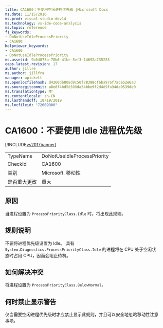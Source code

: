 ```yaml
---
title: CA1600：不使用空闲进程优先级 |Microsoft Docs
ms.date: 11/15/2016
ms.prod: visual-studio-dev14
ms.technology: vs-ide-code-analysis
ms.topic: reference
f1_keywords:
- DoNotUseIdleProcessPriority
- CA1600
helpviewer_keywords:
- CA1600
- DoNotUseIdleProcessPriority
ms.assetid: 9b0d073b-78b6-41be-8ef3-14692a735283
caps.latest.revision: 17
author: jillre
ms.author: jillfra
manager: wpickett
ms.openlocfilehash: d4260db808d9c50f78388cf6ba976f7ace52e6a3
ms.sourcegitcommit: a8e8f4bd5d508da34bbe9f2d4d9fa94da0539de0
ms.translationtype: MT
ms.contentlocale: zh-CN
ms.lasthandoff: 10/19/2019
ms.locfileid: "72669300"
---
```

# <a name="ca1600-do-not-use-idle-process-priority"></a>CA1600：不要使用 Idle 进程优先级
[!INCLUDE[vs2017banner](../includes/vs2017banner.md)]

|||
|-|-|
|TypeName|DoNotUseIdleProcessPriority|
|CheckId|CA1600|
|类别|Microsoft. 移动性|
|是否重大更改|重大|

## <a name="cause"></a>原因
 当进程设置为 `ProcessPriorityClass.Idle` 时，将出现此规则。

## <a name="rule-description"></a>规则说明
 不要将进程优先级设置为 Idle。 具有 `System.Diagnostics.ProcessPriorityClass.Idle` 的进程将在 CPU 处于空闲状态时占用 CPU，因而会阻止待机。

## <a name="how-to-fix-violations"></a>如何解决冲突
 将进程设置为 `ProcessPriorityClass.BelowNormal`。

## <a name="when-to-suppress-warnings"></a>何时禁止显示警告
 仅当需要空闲进程优先级时才应禁止显示此规则，并且可以安全地忽略移动性注意事项。
